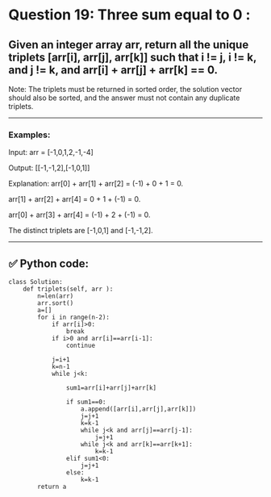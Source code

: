 # Question 19: Three sum equal to 0 :

## Given an integer array arr, return all the unique triplets [arr[i], arr[j], arr[k]] such that i != j, i != k, and j != k, and arr[i] + arr[j] + arr[k] == 0.
Note: The triplets must be returned in sorted order, the solution vector should also be sorted, and the answer must not contain any duplicate triplets.

---
### Examples:
Input: arr = [-1,0,1,2,-1,-4]

Output: [[-1,-1,2],[-1,0,1]]

Explanation: arr[0] + arr[1] + arr[2] = (-1) + 0 + 1 = 0.

arr[1] + arr[2] + arr[4] = 0 + 1 + (-1) = 0.

arr[0] + arr[3] + arr[4] = (-1) + 2 + (-1) = 0.

The distinct triplets are [-1,0,1] and [-1,-1,2].

---
## ✅ Python code:

```
class Solution:
    def triplets(self, arr ):
        n=len(arr)
        arr.sort()
        a=[]
        for i in range(n-2):
            if arr[i]>0:
                break
            if i>0 and arr[i]==arr[i-1]:
                continue
            
            j=i+1
            k=n-1
            while j<k:
                
                sum1=arr[i]+arr[j]+arr[k]

                if sum1==0:
                    a.append([arr[i],arr[j],arr[k]])
                    j=j+1
                    k=k-1
                    while j<k and arr[j]==arr[j-1]:
                        j=j+1
                    while j<k and arr[k]==arr[k+1]:
                        k=k-1
                elif sum1<0:
                    j=j+1
                else:
                    k=k-1
        return a
```
